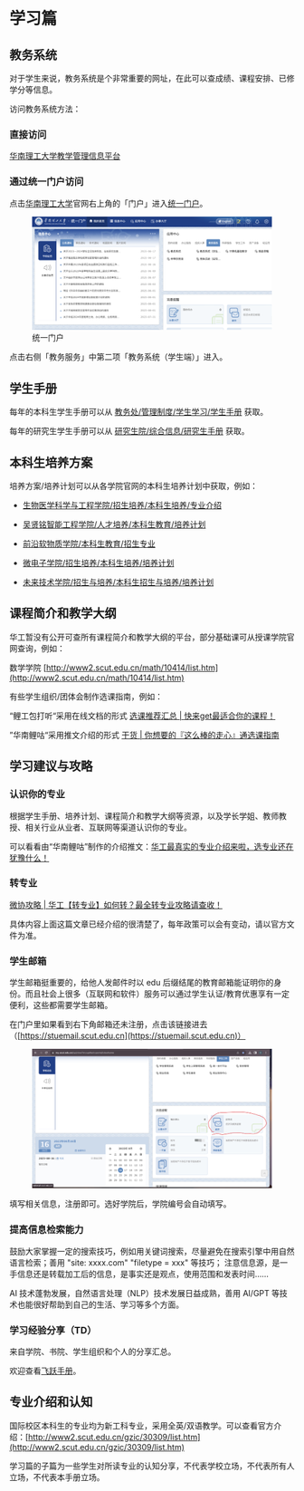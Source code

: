 # 学习篇

## 教务系统

对于学生来说，教务系统是个非常重要的网址，在此可以查成绩、课程安排、已修学分等信息。

访问教务系统方法：

### 直接访问

[华南理工大学教学管理信息平台](http://jw2018.jw.scut.edu.cn/)

### 通过统一门户访问

点击[华南理工大学](https://www.scut.edu.cn/new/)官网右上角的「门户」进入[统一门户](https://my.scut.edu.cn/up/)。

<figure><img src=".gitbook/assets/华南理工大学统一门户20230818234043.png" alt=""><figcaption>统一门户</figcaption></figure>

点击右侧「教务服务」中第二项「教务系统（学生端）」进入。

## 学生手册

每年的本科生学生手册可以从 [教务处/管理制度/学生学习/学生手册](https://jw.scut.edu.cn/zhinan/cms/category/index.do?id=ff808081696f96b101696fd755450000) 获取。

每年的研究生学生手册可以从 [研究生院/综合信息/研究生手册](https://www2.scut.edu.cn/graduate/yjssc/list.htm) 获取。

## 本科生培养方案

培养方案/培养计划可以从各学院官网的本科生培养计划中获取，例如：

- [生物医学科学与工程学院/招生培养/本科生培养/专业介绍](https://www2.scut.edu.cn/bmse/zyjs/list.htm)

- [吴贤铭智能工程学院/人才培养/本科生教育/培养计划](https//www2.scut.edu.cn/wusie/34049/list.htm)

- [前沿软物质学院/本科生教育/招生专业](https://www2.scut.edu.cn/SESM/\_t3640/33029/list.psp)

- [微电子学院/招生培养/本科生培养/培养计划](https://www2.scut.edu.cn/microelectronics/pyjh/list.htm)

- [未来技术学院/招生与培养/本科生招生与培养/培养计划](https://www2.scut.edu.cn/ft/pyjh/list.htm)

## 课程简介和教学大纲

华工暂没有公开可查所有课程简介和教学大纲的平台，部分基础课可从授课学院官网查询，例如：

数学学院 [http://www2.scut.edu.cn/math/10414/list.htm](http://www2.scut.edu.cn/math/10414/list.htm)

有些学生组织/团体会制作选课指南，例如：

“鲤工包打听“采用在线文档的形式 [选课推荐汇总 | 快来get最适合你的课程！](https://mp.weixin.qq.com/s/hb2NRpsMr7fWFQKkfjSamA)

”华南鲤咕“采用推文介绍的形式 [干货 | 你想要的『这么棒的走心』通选课指南](https://mp.weixin.qq.com/s/-lZc5fORLvPnxMQMtuUFQw)

## 学习建议与攻略

### 认识你的专业

根据学生手册、培养计划、课程简介和教学大纲等资源，以及学长学姐、教师教授、相关行业从业者、互联网等渠道认识你的专业。

可以看看由“华南鲤咕”制作的介绍推文：[华工最真实的专业介绍来啦，选专业还在犹豫什么！](https://mp.weixin.qq.com/s/GKDQaXg-9Was6U1AP-Mpkw)

### 转专业

[微协攻略 | 华工【转专业】如何转？最全转专业攻略请查收！](https://mp.weixin.qq.com/s/9H4tEz\_en\_RlEzUvvgHbDw)

具体内容上面这篇文章已经介绍的很清楚了，每年政策可以会有变动，请以官方文件为准。

### 学生邮箱

学生邮箱挺重要的，给他人发邮件时以 edu 后缀结尾的教育邮箱能证明你的身份。而且社会上很多（互联网和软件）服务可以通过学生认证/教育优惠享有一定便利，这些都需要学生邮箱。

在门户里如果看到右下角邮箱还未注册，点击该链接进去（[https://stuemail.scut.edu.cn](https://stuemail.scut.edu.cn)）

<figure><img src=".gitbook/assets/image (3).png" alt=""><figcaption></figcaption></figure>

填写相关信息，注册即可。选好学院后，学院编号会自动填写。

### 提高信息检索能力

鼓励大家掌握一定的搜索技巧，例如用关键词搜索，尽量避免在搜索引擎中用自然语言检索；善用 "site: xxxx.com" "filetype = xxx" 等技巧； 注意信息源，是一手信息还是转载加工后的信息，是事实还是观点，使用范围和发表时间……

AI 技术蓬勃发展，自然语言处理（NLP）技术发展日益成熟，善用 AI/GPT 等技术也能很好帮助到自己的生活、学习等多个方面。

### 学习经验分享（TD）

来自学院、书院、学生组织和个人的分享汇总。

欢迎查看[飞跃手册](https://www.gzic.online/future)。

## 专业介绍和认知

国际校区本科生的专业均为新工科专业，采用全英/双语教学。可以查看官方介绍：[http://www2.scut.edu.cn/gzic/30309/list.htm](http://www2.scut.edu.cn/gzic/30309/list.htm)

学习篇的子篇为一些学生对所读专业的认知分享，不代表学校立场，不代表所有人立场，不代表本手册立场。

